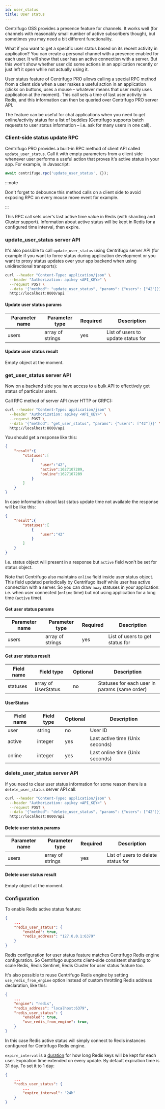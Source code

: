 ```yaml
---
id: user_status
title: User status
---
```


Centrifugo OSS provides a presence feature for channels. It works well (for channels with reasonably small number of active subscribers though), but sometimes you may need a bit different functionality.

What if you want to get a specific user status based on its recent activity in application? You can create a personal channel with a presence enabled for each user. It will show that user has an active connection with a server. But this won't show whether user did some actions in an application recently or just left it open while not actually using it.

User status feature of Centrifugo PRO allows calling a special RPC method from a client side when a user makes a useful action in an application (clicks on buttons, uses a mouse – whatever means that user really uses application at the moment). This call sets a time of last user activity in Redis, and this information can then be queried over Centrifugo PRO server API.

The feature can be useful for chat applications when you need to get online/activity status for a list of buddies (Centrifugo supports batch requests to user status information – i.e. ask for many users in one call).

### Client-side status update RPC

Centrifugo PRO provides a built-in RPC method of client API called `update_user_status`. Call it with empty parameters from a client side whenever user performs a useful action that proves it's active status in your app. For example, in Javascript:

```javascript
await centrifuge.rpc('update_user_status', {});
```

:::note

Don't forget to debounce this method calls on a client side to avoid exposing RPC on every mouse move event for example.

:::

This RPC call sets user's last active time value in Redis (with sharding and Cluster support). Information about active status will be kept in Redis for a configured time interval, then expire.

### update_user_status server API

It's also possible to call `update_user_status` using Centrifugo server API (for example if you want to force status during application development or you want to proxy status updates over your app backend when using unidirectional transports):

```bash
curl --header "Content-Type: application/json" \
  --header "Authorization: apikey <API_KEY>" \
  --request POST \
  --data '{"method": "update_user_status", "params": {"users": ["42"]}}' \
  http://localhost:8000/api
```

#### Update user status params

| Parameter name | Parameter type | Required | Description  |
| -------------- | -------------- | ------------ | ---- |
| users       | array of strings  | yes | List of users to update status for  |

#### Update user status result

Empty object at the moment.

### get_user_status server API

Now on a backend side you have access to a bulk API to effectively get status of particular users.

Call RPC method of server API (over HTTP or GRPC):

```bash
curl --header "Content-Type: application/json" \
  --header "Authorization: apikey <API_KEY>" \
  --request POST \
  --data '{"method": "get_user_status", "params": {"users": ["42"]}}' \
  http://localhost:8000/api
```

You should get a response like this:

```json
{
    "result":{
        "statuses":[
            {
                "user":"42",
                "active":1627107289,
                "online":1627107289
            }
        ]
    }
}
```

In case information about last status update time not available the response will be like this:

```json
{
    "result":{
        "statuses":[
            {
                "user":"42"
            }
        ]
    }
}
```

I.e. status object will present in a response but `active` field won't be set for status object.

Note that Centrifugo also maintains `online` field inside user status object. This field updated periodically by Centrifugo itself while user has active connection with a server. So you can draw `away` statuses in your application: i.e. when user connected (`online` time) but not using application for a long time (`active` time).

#### Get user status params

| Parameter name | Parameter type | Required | Description  |
| -------------- | -------------- | ------------ | ---- |
| users       | array of strings  | yes | List of users to get status for  |

#### Get user status result

| Field name   | Field type     | Optional | Description  |
| -------------- | -------------- | ------ | ------------ |
| statuses       | array of UserStatus  | no | Statuses for each user in params (same order)        |

#### UserStatus

| Field name   | Field type     | Optional | Description  |
| -------------- | -------------- | ------ | ------------ |
| user       | string  | no | User ID        |
| active       | integer  | yes | Last active time (Unix seconds)    |
| online       | integer  | yes | Last online time (Unix seconds)    |

### delete_user_status server API

If you need to clear user status information for some reason there is a `delete_user_status` server API call:

```bash
curl --header "Content-Type: application/json" \
  --header "Authorization: apikey <API_KEY>" \
  --request POST \
  --data '{"method": "delete_user_status", "params": {"users": ["42"]}}' \
  http://localhost:8000/api
```

#### Delete user status params

| Parameter name | Parameter type | Required | Description  |
| -------------- | -------------- | ------------ | ---- |
| users       | array of strings  | yes | List of users to delete status for  |

#### Delete user status result

Empty object at the moment.

### Configuration

To enable Redis active status feature:

```json title="config.json"
{
    ...
    "redis_user_status": {
        "enabled": true,
        "redis_address": "127.0.0.1:6379"
    }
}
```

Redis configuration for user status feature matches Centrifugo Redis engine configuration. So Centrifugo supports client-side consistent sharding to scale Redis, Redis Sentinel, Redis Cluster for user status feature too.

It's also possible to reuse Centrifugo Redis engine by setting `use_redis_from_engine` option instead of custom throttling Redis address declaration, like this:

```json title="config.json"
{
    ...
    "engine": "redis",
    "redis_address": "localhost:6379",
    "redis_user_status": {
        "enabled": true,
        "use_redis_from_engine": true,
    }
}
```

In this case Redis active status will simply connect to Redis instances configured for Centrifugo Redis engine.

`expire_interval` is a [duration](../server/configuration.md#setting-time-duration-options) for how long Redis keys will be kept for each user. Expiration time extended on every update. By default expiration time is 31 day. To set it to 1 day:

```json title="config.json"
{
    ...
    "redis_user_status": {
        ...
        "expire_interval": "24h"
    }
}
```
